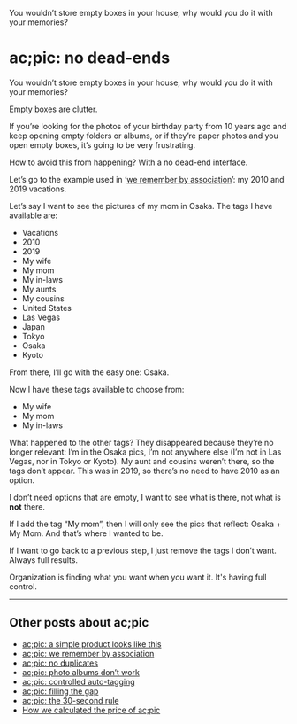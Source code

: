 You wouldn’t store empty boxes in your house, why would you do it with your memories?
# ac;pic: no dead-ends

You wouldn’t store empty boxes in your house, why would you do it with your memories?

Empty boxes are clutter.

If you’re looking for the photos of your birthday party from 10 years ago and keep opening empty folders or albums, or if they’re paper photos and you open empty boxes, it’s going to be very frustrating. 

How to avoid this from happening? With a no dead-end interface.

Let’s go to the example used in ‘<a href="https://altocode.nl/blog/we-remember-by-association" target="_blank">we remember by association</a>’: my 2010 and 2019 vacations.

Let’s say I want to see the pictures of my mom in Osaka. The tags I have available are:
- Vacations
- 2010
- 2019
- My wife
- My mom
- My in-laws
- My aunts
- My cousins
- United States
- Las Vegas
- Japan
- Tokyo
- Osaka
- Kyoto

From there, I’ll go with the easy one: Osaka.

Now I have these tags available to choose from:
- My wife
- My mom
- My in-laws

What happened to the other tags? They disappeared because they’re no longer relevant: I’m in the Osaka pics, I’m not anywhere else (I’m not in Las Vegas, nor in Tokyo or Kyoto). My aunt and cousins weren’t there, so the tags don’t appear. This was in 2019, so there’s no need to have 2010 as an option. 

I don’t need options that are empty, I want to see what is there, not what is **not** there.

If I add the tag “My mom”, then I will only see the pics that reflect: Osaka + My Mom. And that’s where I wanted to be. 

If I want to go back to a previous step, I just remove the tags I don’t want. Always full results.

Organization is finding what you want when you want it. It's having full control.

---

## Other posts about ac;pic
- <a href="https://altocode.nl/blog/a-simple-product-looks-like-this" target="_blank">ac;pic: a simple product looks like this</a>
- <a href="https://altocode.nl/blog/we-remember-by-association" target="_blank">ac;pic: we remember by association</a> 
- <a href="https://altocode.nl/blog/no-duplicates" target="_blank">ac;pic: no duplicates</a>
- <a href="https://altocode.nl/blog/photo-albums-dont-work" target="_blank">ac;pic: photo albums don’t work</a>
- <a href="https://altocode.nl/blog/controlled-auto-tagging" target="_blank">ac;pic: controlled auto-tagging</a>
- <a href="https://altocode.nl/blog/filling-the-gap" target="_blank">ac;pic: filling the gap</a>
- <a href="https://altocode.nl/blog/the-30-second-rule" target="_blank">ac;pic: the 30-second rule</a>
- <a href="https://altocode.nl/blog/how-we-calculated-the-price-of-acpic" target="_blank">How we calculated the price of ac;pic</a>    
